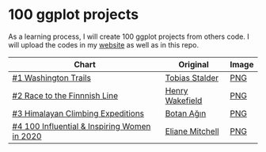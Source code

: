 # 100 ggplot projects

As a learning process, I will create 100 ggplot projects from others code. I will upload the codes in my [website](https://www.sajibdevnath.com) as well as in this repo.

| Chart      | Original | Image |
| ----------- | ----------- | ----------- |
| [#1 Washington Trails](https://www.sajibdevnath.com/p/100-ggplots-washington-trails/)   | [Tobias Stalder](https://github.com/toebR/Tidy-Tuesday/tree/master/hiking)       | [PNG](https://www.sajibdevnath.com/p/100-ggplots-washington-trails/images/1.png)|
| [#2 Race to the Finnnish Line](https://www.sajibdevnath.com/p/100-ggplots-race-to-the-finnish-line/)  |  [Henry Wakefield](https://github.com/henrywrover/tidytuesday/blob/master/R/phones.R)       |[PNG](https://www.sajibdevnath.com/p/100-ggplots-race-to-the-finnish-line/images/2.png) |
|[#3 Himalayan Climbing Expeditions](https://www.sajibdevnath.com/p/3-100-ggplots-himalayan-climbing-expeditions/)|[Botan Ağın](https://github.com/botan/tidytuesday/blob/main/R/2020-w39-himalayanclimbing.Rmd)|[PNG](https://www.sajibdevnath.com/p/3-100-ggplots-himalayan-climbing-expeditions/images/3.png)|
|[#4 100 Influential & Inspiring Women in 2020](https://www.sajibdevnath.com/p/4-100-ggplots-100-influential-inspiring-women-in-2020/)|[Eliane Mitchell](https://github.com/elianemitchell/mytidytuesdaycode/blob/main/bbcwomen2020_week50_2020.R)|[PNG](https://www.sajibdevnath.com/p/4-100-ggplots-100-influential-inspiring-women-in-2020/4.png)|
